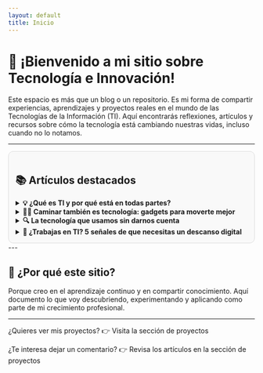 ```yaml
---
layout: default
title: Inicio
---
```


# 👋 ¡Bienvenido a mi sitio sobre Tecnología e Innovación!

Este espacio es más que un blog o un repositorio. Es mi forma de compartir experiencias, aprendizajes y proyectos reales en el mundo de las Tecnologías de la Información (TI). Aquí encontrarás reflexiones, artículos y recursos sobre cómo la tecnología está cambiando nuestras vidas, incluso cuando no lo notamos.

---
<div style="border:1px solid #ddd; padding: 1em; border-radius: 10px; background-color:#f9f9f9;">
  
## 📚 Artículos destacados

<details>
<summary><strong>💡 ¿Qué es TI y por qué está en todas partes?</strong></summary>

Una introducción clara y directa al mundo de las Tecnologías de la Información: qué abarca, por qué es clave en la transformación digital y cómo impacta a todas las industrias.

</details>

<details>
<summary><strong>🚶‍♂️ Caminar también es tecnología: gadgets para moverte mejor</strong></summary>

Explora cómo los dispositivos *wearables* como relojes inteligentes, apps de salud y sensores biométricos están revolucionando algo tan cotidiano como caminar.

</details>

<details>
<summary><strong>🔍 La tecnología que usamos sin darnos cuenta</strong></summary>

Desde un cajero automático hasta un microondas inteligente: la TI invisible que optimiza nuestras tareas diarias sin que lo notemos. Automatización, IoT y sistemas embebidos en acción.

</details>

<details>
<summary><strong>🧠 ¿Trabajas en TI? 5 señales de que necesitas un descanso digital</strong></summary>

Síntomas como fatiga visual, estrés digital y *burnout tecnológico*. Cómo detectarlos a tiempo y cuidar tu bienestar en un entorno cada vez más conectado.

</details>
</div>
---

## 🚀 ¿Por qué este sitio?

Porque creo en el aprendizaje continuo y en compartir conocimiento. Aquí documento lo que voy descubriendo, experimentando y aplicando como parte de mi crecimiento profesional.

---

¿Quieres ver mis proyectos? 👉 Visita la sección de proyectos

¿Te interesa dejar un comentario? 👉 Revisa los artículos en la sección de proyectos
